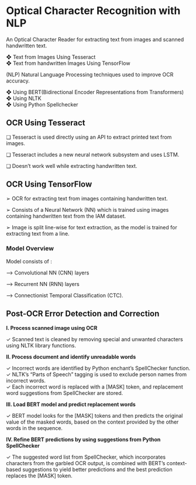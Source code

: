 # Optical Character Recognition with NLP

An Optical Character Reader for extracting text from images and scanned handwritten text.<br/>

❖ Text from Images Using Tesseract <br/>
❖ Text from handwritten Images Using TensorFlow <br/>

(NLP) Natural Language Processing techniques used to improve OCR accuracy.<br/>

❖ Using BERT(Bidirectional Encoder Representations from Transformers)<br/>
❖ Using NLTK<br/>
❖ Using Python Spellchecker

## OCR Using Tesseract
❑ Tesseract is used directly using an API to extract printed text from images.

❑ Tesseract includes a new neural network subsystem and uses LSTM.

❑ Doesn’t work well while extracting handwritten text.

## OCR Using TensorFlow <br/>
➢ OCR for extracting text from images containing handwritten text. <br/>

➢ Consists of a Neural Network (NN) which is trained using images containing handwritten text from the IAM dataset.<br/>

➢ Image is split line-wise for text extraction, as the model is trained for extracting text from a line.<br/>

### Model Overview
Model consists of : <br/>

--> Convolutional NN (CNN) layers <br/>

--> Recurrent NN (RNN) layers <br/>

--> Connectionist Temporal Classification (CTC). <br/>

## Post-OCR Error Detection and Correction

**I. Process scanned image using OCR**

  ✓ Scanned text is cleaned by removing special and unwanted characters using NLTK library functions.
             
**II. Process document and identify unreadable words**

   ✓ Incorrect words are identified by Python enchant’s SpellChecker function.<br/>
   ✓ NLTK’s “Parts of Speech” tagging is used to exclude person names from incorrect words.<br/>
   ✓ Each incorrect word is replaced with a [MASK] token, and replacement word suggestions from SpellChecker are stored.<br/>

            
**III. Load BERT model and predict replacement words**
          
   ✓ BERT model looks for the [MASK] tokens and then predicts the original value of the masked words, based on the context provided by the other words in the sequence.

**IV. Refine BERT predictions by using suggestions from Python SpellChecker**
            
   ✓ The suggested word list from SpellChecker, which incorporates characters from the garbled OCR output, is combined with BERT’s context-based suggestions to yield                better predictions and the best prediction replaces the [MASK] token.
